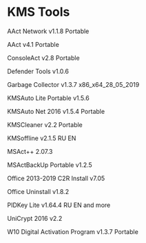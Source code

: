 # KMS Tools

AAct Network v1.1.8 Portable

AAct v4.1 Portable

ConsoleAct v2.8 Portable

Defender Tools v1.0.6

Garbage Collector v1.3.7 x86_x64_28_05_2019

KMSAuto Lite Portable v1.5.6

KMSAuto Net 2016 v1.5.4 Portable

KMSCleaner v2.2 Portable

KMSoffline v2.1.5 RU EN

MSAct++ 2.07.3

MSActBackUp Portable v1.2.5

Office 2013-2019 C2R Install v7.05

Office Uninstall v1.8.2

PIDKey Lite v1.64.4 RU EN and more

UniCrypt 2016 v2.2

W10 Digital Activation Program v1.3.7 Portable
